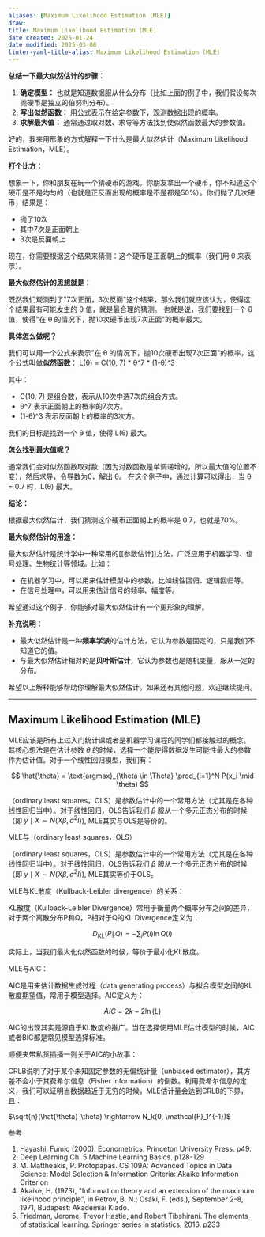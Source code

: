 ```yaml
---
aliases: [Maximum Likelihood Estimation (MLE)]
draw:
title: Maximum Likelihood Estimation (MLE)
date created: 2025-01-24
date modified: 2025-03-08
linter-yaml-title-alias: Maximum Likelihood Estimation (MLE)
---
```

**总结一下最大似然估计的步骤：**

1. **确定模型：** 也就是知道数据服从什么分布（比如上面的例子中，我们假设每次抛硬币是独立的伯努利分布）。
2. **写出似然函数：** 用公式表示在给定参数下，观测数据出现的概率。
3. **求解最大值：** 通常通过取对数、求导等方法找到使似然函数最大的参数值。

好的，我来用形象的方式解释一下什么是最大似然估计（Maximum Likelihood Estimation，MLE）。

**打个比方：**

想象一下，你和朋友在玩一个猜硬币的游戏。你朋友拿出一个硬币，你不知道这个硬币是不是均匀的（也就是正反面出现的概率是不是都是50%）。你们抛了几次硬币，结果是：

- 抛了10次
- 其中7次是正面朝上
- 3次是反面朝上

现在，你需要根据这个结果来猜测：这个硬币是正面朝上的概率（我们用 θ 来表示）。

**最大似然估计的思想就是：**

既然我们观测到了"7次正面，3次反面"这个结果，那么我们就应该认为，使得这个结果最有可能发生的 θ 值，就是最合理的猜测。
也就是说，我们要找到一个 θ 值，使得"在 θ 的情况下，抛10次硬币出现7次正面"的概率最大。

**具体怎么做呢？**

我们可以用一个公式来表示"在 θ 的情况下，抛10次硬币出现7次正面"的概率，这个公式叫做**似然函数**：
L(θ) = C(10, 7) * θ^7 * (1-θ)^3

其中：

- C(10, 7) 是组合数，表示从10次中选7次的组合方式。
- θ^7 表示正面朝上的概率的7次方。
- (1-θ)^3 表示反面朝上的概率的3次方。

我们的目标是找到一个 θ 值，使得 L(θ) 最大。

**怎么找到最大值呢？**

通常我们会对似然函数取对数（因为对数函数是单调递增的，所以最大值的位置不变），然后求导，令导数为0，解出 θ。
在这个例子中，通过计算可以得出，当 θ = 0.7 时，L(θ) 最大。

**结论：**

根据最大似然估计，我们猜测这个硬币正面朝上的概率是 0.7，也就是70%。

**最大似然估计的用途：**

最大似然估计是统计学中一种常用的[[参数估计]]方法，广泛应用于机器学习、信号处理、生物统计等领域。比如：

- 在机器学习中，可以用来估计模型中的参数，比如线性回归、逻辑回归等。
- 在信号处理中，可以用来估计信号的频率、幅度等。

希望通过这个例子，你能够对最大似然估计有一个更形象的理解。

**补充说明：**

- 最大似然估计是一种**频率学派**的估计方法，它认为参数是固定的，只是我们不知道它的值。
- 与最大似然估计相对的是**贝叶斯估计**，它认为参数也是随机变量，服从一定的分布。

希望以上解释能够帮助你理解最大似然估计。如果还有其他问题，欢迎继续提问。

___

## Maximum Likelihood Estimation (MLE)

MLE应该是所有上过入门统计课或者是机器学习课程的同学们都接触过的概念。其核心想法是在估计参数 $\theta$ 的时候，选择一个能使得数据发生可能性最大的参数作为估计值。对于一个线性回归模型，我们有：

$$
\hat{\theta} = \text{argmax}_{\theta \in \Theta} \prod_{i=1}^N P(x_i \mid \theta)
$$

（ordinary least squares，OLS）是参数估计中的一个常用方法（尤其是在各种线性回归当中）。对于线性回归，OLS告诉我们 $\beta$ 服从一个多元正态分布的时候（即 $y \mid X \sim N(X\beta, \sigma^2I)$), MLE其实与OLS是等价的。

MLE与（ordinary least squares，OLS）

（ordinary least squares，OLS）是参数估计中的一个常用方法（尤其是在各种线性回归当中）。对于线性回归，OLS告诉我们 $\beta$ 服从一个多元正态分布的时候（即 $y\mid X\sim N(X\beta,\sigma^2I)$), MLE其实等价于OLS。

MLE与KL散度（Kullback-Leibler divergence）的关系：

KL散度（Kullback-Leibler Divergence）常用于衡量两个概率分布之间的差异，对于两个离散分布P和Q，P相对于Q的KL Divergence定义为：

$$
D_{\mathrm{KL}}(P \| Q)=-\sum_{i} P(i) \ln Q(i)
$$

实际上，当我们最大化似然函数的时候，等价于最小化KL散度。

MLE与AIC：

AIC是用来估计数据生成过程（data generating process）与拟合模型之间的KL散度期望值，常用于模型选择。AIC定义为：

$$
AIC = 2k - 2\ln(L)
$$

AIC的出现其实是源自于KL散度的推广。当在选择使用MLE估计模型的时候，AIC或者BIC都是常见模型选择标准。

顺便夹带私货插播一则关于AIC的小故事：

CRLB说明了对于某个未知固定参数的无偏统计量（unbiased estimator），其方差不会小于其费希尔信息（Fisher information）的倒数。利用费希尔信息的定义，我们可以证明当数据趋近于无穷的时候，MLE估计量会达到CRLB的下界，且：

$\sqrt{n}(\hat{\theta}-\theta) \rightarrow N_k(0, \mathcal{F}_1^{-1})$

参考

1. Hayashi, Fumio (2000). Econometrics. Princeton University Press. p49.
2. Deep Learning Ch. 5 Machine Learning Basics. p128-129
3. M. Mattheakis, P. Protopapas. CS 109A: Advanced Topics in Data Science: Model Selection & Information Criteria: Akaike Information Criterion
4. Akaike, H. (1973), "Information theory and an extension of the maximum likelihood principle", in Petrov, B. N.; Csáki, F. (eds.), September 2-8, 1971, Budapest: Akadémiai Kiadó.
5. Friedman, Jerome, Trevor Hastie, and Robert Tibshirani. The elements of statistical learning. Springer series in statistics, 2016. p233
